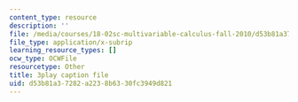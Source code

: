 ```yaml
---
content_type: resource
description: ''
file: /media/courses/18-02sc-multivariable-calculus-fall-2010/d53b81a37282a2238b6330fc3949d821_YmAMEi-Faz8.srt
file_type: application/x-subrip
learning_resource_types: []
ocw_type: OCWFile
resourcetype: Other
title: 3play caption file
uid: d53b81a3-7282-a223-8b63-30fc3949d821
---
```

